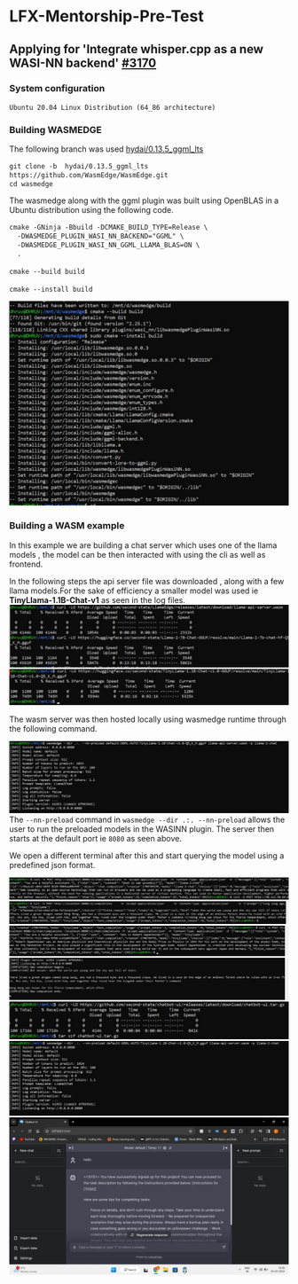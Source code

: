# LFX-Mentorship-Pre-Test
## Applying for 'Integrate whisper.cpp as a new WASI-NN backend' [#3170](https://github.com/WasmEdge/WasmEdge/issues/3169)

### System configuration
```
Ubuntu 20.04 Linux Distribution (64_86 architecture)
```
### Building WASMEDGE
The following branch was used [hydai/0.13.5_ggml_lts](https://github.com/WasmEdge/WasmEdge/tree/hydai/0.13.5_ggml_lts)

```
git clone -b  hydai/0.13.5_ggml_lts https://github.com/WasmEdge/WasmEdge.git
cd wasmedge
```
The wasmedge along with the ggml plugin was built using OpenBLAS in a Ubuntu distribution using the following code.
```
cmake -GNinja -Bbuild -DCMAKE_BUILD_TYPE=Release \
  -DWASMEDGE_PLUGIN_WASI_NN_BACKEND="GGML" \
  -DWASMEDGE_PLUGIN_WASI_NN_GGML_LLAMA_BLAS=ON \
  .

cmake --build build

cmake --install build
```

![wasm1](https://github.com/jaydee029/LFX-Mentorship-Pre-Test/blob/main/images/wasm1.jpg)
### Building a WASM example
In this example we are building a chat server which uses one of the llama models , the model can be then interacted with using the cli as well as frontend.

In the following steps the api server file was downloaded , along with a few llama models.For the sake of efficiency a smaller model was used ie **TinyLlama-1.1B-Chat-v1**
as seen in the log files.
![wasm2](https://github.com/jaydee029/LFX-Mentorship-Pre-Test/blob/main/images/wasm2.jpg)
![wasm11](https://github.com/jaydee029/LFX-Mentorship-Pre-Test/blob/main/images/wasm11.jpg)

The wasm server was then hosted locally using wasmedge runtime through the following command.

![wasm3](https://github.com/jaydee029/LFX-Mentorship-Pre-Test/blob/main/images/wasm3.jpg)
The `--nn-preload` command in `wasmedge --dir .:. --nn-preload` allows the user to run the preloaded models in the WASINN plugin.
The server then starts at the default port ie `8080` as seen above.

We open a different terminal after this and start querying the model using a predefined json format.

![wasm4](https://github.com/jaydee029/LFX-Mentorship-Pre-Test/blob/main/images/wasm4.jpg)
![wasm5](https://github.com/jaydee029/LFX-Mentorship-Pre-Test/blob/main/images/wasm5.jpg)
![wasm6](https://github.com/jaydee029/LFX-Mentorship-Pre-Test/blob/main/images/wasm6.jpg)
![wasm7](https://github.com/jaydee029/LFX-Mentorship-Pre-Test/blob/main/images/wasm7.jpg)
![wasm8](https://github.com/jaydee029/LFX-Mentorship-Pre-Test/blob/main/images/wasm8.jpg)
![wasm9](https://github.com/jaydee029/LFX-Mentorship-Pre-Test/blob/main/images/wasm9.jpg)
![wasm10](https://github.com/jaydee029/LFX-Mentorship-Pre-Test/blob/main/images/wasm10.jpg)

